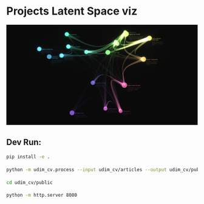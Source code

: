 # Projects Latent Space viz

![udim_cv preview](udim_cv/public/udim_cv_prev.jpg)

## Dev Run: 

```bash
pip install -e .

python -m udim_cv.process --input udim_cv/articles --output udim_cv/public/embeddings.json

cd udim_cv/public

python -m http.server 8080

```

